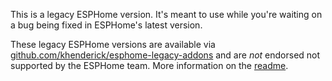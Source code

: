 This is a legacy ESPHome version. It's meant to use while you're waiting on a bug being fixed in ESPHome's latest version.

These legacy ESPHome versions are available via [github.com/khenderick/esphome-legacy-addons](https://github.com/khenderick/esphome-legacy-addons) and 
are _not_ endorsed not supported by the ESPHome team. More information on the [readme](https://github.com/khenderick/esphome-legacy-addons/blob/main/README.md).
